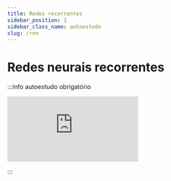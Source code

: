 ```yaml
---
title: Redes recorrentes
sidebar_position: 1
sidebar_class_name: autoestudo
slug: /rnn
---
```


# Redes neurais recorrentes

:::info autoestudo obrigatório

<div style={{ textAlign: 'center' }}>
    <iframe 
        style={{
            display: 'block',
            margin: 'auto',
            width: '100%',
            height: '50vh',
        }}
        src="https://www.youtube.com/embed/AsNTP8Kwu80" 
        frameborder="0" 
        allowFullScreen>
    </iframe>
</div>

:::

